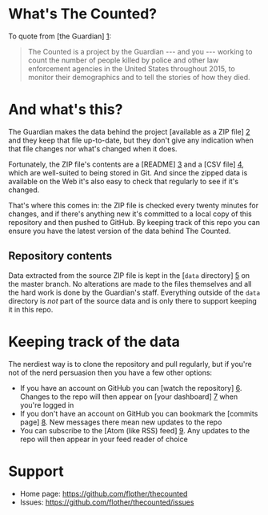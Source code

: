 # What's The Counted?

To quote from [the Guardian] [1]:

> The Counted is a project by the Guardian --- and you --- working to count the number of people killed by police and other law enforcement agencies in the United States throughout 2015, to monitor their demographics and to tell the stories of how they died.

# And what's this?

The Guardian makes the data behind the project [available as a ZIP file] [2] and they keep that file up-to-date, but they don't give any indication when that file changes nor what's changed when it does.

Fortunately, the ZIP file's contents are a [README] [3] and a [CSV file] [4], which are well-suited to being stored in Git. And since the zipped data is available on the Web it's also easy to check that regularly to see if it's changed.

That's where this comes in: the ZIP file is checked every twenty minutes for changes, and if there's anything new it's committed to a local copy of this repository and then pushed to GitHub. By keeping track of this repo you can ensure you have the latest version of the data behind The Counted.

## Repository contents

Data extracted from the source ZIP file is kept in the [`data` directory] [5] on the master branch. No alterations are made to the files themselves and all the hard work is done by the Guardian's staff. Everything outside of the `data` directory is _not_ part of the source data and is only there to support keeping it in this repo.

# Keeping track of the data

The nerdiest way is to clone the repository and pull regularly, but if you're not of the nerd persuasion then you have a few other options:

* If you have an account on GitHub you can [watch the repository] [6]. Changes to the repo will then appear on [your dashboard] [7] when you're logged in
* If you don't have an account on GitHub you can bookmark the [commits page] [8]. New messages there mean new updates to the repo
* You can subscribe to the [Atom (like RSS) feed] [9]. Any updates to the repo will then appear in your feed reader of choice

# Support

* Home page: https://github.com/flother/thecounted
* Issues: https://github.com/flother/thecounted/issues

[1]: http://www.theguardian.com/us-news/ng-interactive/2015/jun/01/about-the-counted
[2]: https://interactive.guim.co.uk/2015/the-counted/thecounted-data.zip
[3]: https://raw.githubusercontent.com/flother/thecounted/master/data/README.txt
[4]: https://raw.githubusercontent.com/flother/thecounted/master/data/the-counted.csv
[5]: https://github.com/flother/thecounted/tree/master/data
[6]: https://github.com/flother/thecounted/watchers
[7]: https://github.com/
[8]: https://github.com/flother/thecounted/commits/master
[9]: https://github.com/flother/thecounted/commits/master.atom

